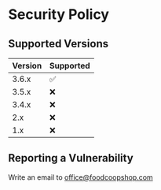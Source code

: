 # Security Policy

## Supported Versions

| Version | Supported          |
| ------- | ------------------ |
| 3.6.x   | :white_check_mark: |
| 3.5.x   | :x:                |
| 3.4.x   | :x:                |
| 2.x     | :x:                |
| 1.x     | :x:                |

## Reporting a Vulnerability

Write an email to office@foodcoopshop.com